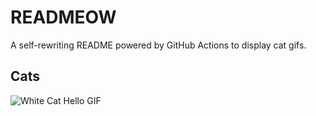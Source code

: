 # READMEOW

A self-rewriting README powered by GitHub Actions to display cat gifs.

## Cats

![White Cat Hello GIF](https://media1.giphy.com/media/v1.Y2lkPTlhY2QwMmRhMDM2eGdlMDdnMnlxdnBqOXRlMmZjM3VhYmpnMjlwYXlvanJlOHp6aCZlcD12MV9naWZzX3NlYXJjaCZjdD1n/vFKqnCdLPNOKc/200.gif)
